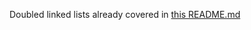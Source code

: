 Doubled linked lists already covered in [this README.md](https://github.com/ArcturusSky/holbertonschool-low_level_programming/blob/main/singly_linked_lists/README.md)